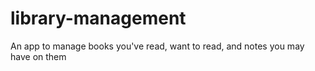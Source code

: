 # library-management
An app to manage books you've read, want to read, and notes you may have on them
